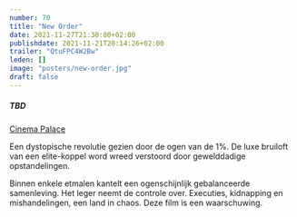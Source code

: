 ```yaml
---
number: 70
title: "New Order"
date: 2021-11-27T21:30:00+02:00
publishdate: 2021-11-21T20:14:26+02:00
trailer: "QtuFPC4W2Bw"
leden: []
image: "posters/new-order.jpg"
draft: false
---
```


##### TBD

[Cinema Palace](https://cinema-palace.be/nl/film/new-order-nuevo-orden)

Een dystopische revolutie gezien door de ogen van de 1%. De luxe bruiloft van een elite-koppel word
wreed verstoord door gewelddadige opstandelingen.
<!--more-->
Binnen enkele etmalen kantelt een ogenschijnlijk gebalanceerde samenleving.
Het leger neemt de controle over. Executies, kidnapping en mishandelingen,
een land in chaos. Deze film is een waarschuwing.

